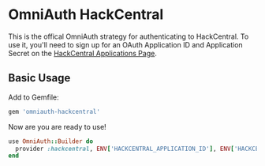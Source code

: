 # OmniAuth HackCentral

This is the offical OmniAuth strategy for authenticating to HackCentral.  To use it, you'll need to sign up for an OAuth Application ID and Application Secret on the [HackCentral Applications Page](https://google.com).

## Basic Usage

Add to Gemfile:

```ruby
gem 'omniauth-hackcentral'
```

Now are you are ready to use!

```ruby
use OmniAuth::Builder do
  provider :hackcentral, ENV['HACKCENTRAL_APPLICATION_ID'], ENV['HACKCENTRAL_APP_SECRET']
end
```

